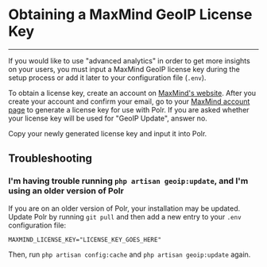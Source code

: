 # Obtaining a MaxMind GeoIP License Key
-----------------

If you would like to use "advanced analytics" in order to get more insights on your users, you must input a MaxMind GeoIP license key during the setup process or add it later to your configuration file (`.env`).

To obtain a license key, create an account on [MaxMind's website](https://www.maxmind.com/en/geolite2/signup). After you create your account and confirm your email, go to your [MaxMind account page](https://www.maxmind.com/en/accounts/current/license-key) to generate a license key for use with Polr. If you are asked whether your license key will be used for "GeoIP Update", answer no.

Copy your newly generated license key and input it into Polr. 

## Troubleshooting

### I'm having trouble running `php artisan geoip:update`, and I'm using an older version of Polr

If you are on an older version of Polr, your installation may be updated. Update Polr by running `git pull` and then add a new entry to your `.env` configuration file:

```
MAXMIND_LICENSE_KEY="LICENSE_KEY_GOES_HERE"
```

Then, run `php artisan config:cache` and `php artisan geoip:update` again.